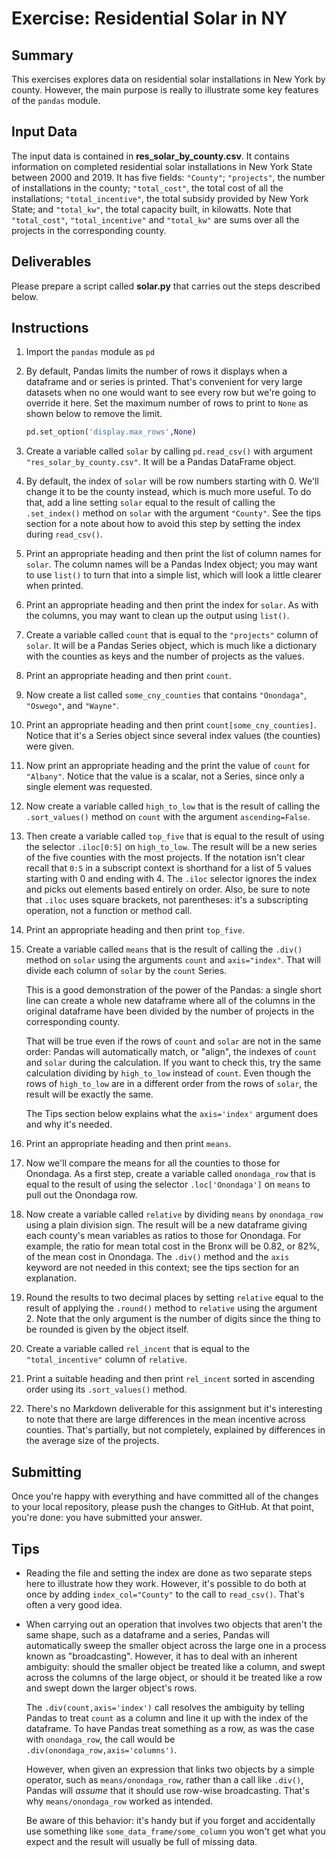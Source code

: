 # Exercise: Residential Solar in NY

## Summary

This exercises explores data on residential solar installations in New York by county. However, the main purpose is really to illustrate some key features of the `pandas` module.

## Input Data

The input data is contained in **res_solar_by_county.csv**. It contains information on completed residential solar installations in New York State between 2000 and 2019. It has five fields: `"County"`; `"projects"`, the number of installations in the county; `"total_cost"`, the total cost of all the installations; `"total_incentive"`, the total subsidy provided by New York State; and `"total_kw"`, the total capacity built, in kilowatts. Note that `"total_cost"`, `"total_incentive"` and `"total_kw"` are sums over all the projects in the corresponding county.

## Deliverables

Please prepare a script called **solar.py** that carries out the steps described below.

## Instructions

1. Import the `pandas` module as `pd`

1. By default, Pandas limits the number of rows it displays when a dataframe and or series is printed. That's convenient for very large datasets when no one would want to see every row but we're going to override it here. Set the maximum number of rows to print to `None` as shown below to remove the limit.

    ```python
    pd.set_option('display.max_rows',None)
    ```

1. Create a variable called `solar` by calling `pd.read_csv()` with argument `"res_solar_by_county.csv"`. It will be a Pandas DataFrame object.

1. By default, the index of `solar` will be row numbers starting with 0. We'll change it to be the county instead, which is much more useful. To do that, add a line setting `solar` equal to the result of calling the `.set_index()` method on `solar` with the argument `"County"`. See the tips section for a note about how to avoid this step by setting the index during `read_csv()`.

1. Print an appropriate heading and then print the list of column names for `solar`. The column names will be a Pandas Index object; you may want to use `list()` to turn that into a simple list, which will look a little clearer when printed.

1. Print an appropriate heading and then print the index for `solar`. As with the columns, you may want to clean up the output using `list()`.

1. Create a variable called `count` that is equal to the `"projects"` column of `solar`. It will be a Pandas Series object, which is much like a dictionary with the counties as keys and the number of projects as the values.

1. Print an appropriate heading and then print `count`.

1. Now create a list called `some_cny_counties` that contains `"Onondaga"`, `"Oswego"`, and `"Wayne"`.

1. Print an appropriate heading and then print `count[some_cny_counties]`. Notice that it's a Series object since several index values (the counties) were given.

1. Now print an appropriate heading and the print the value of `count` for `"Albany"`. Notice that the value is a scalar, not a Series, since only a single element was requested.

1. Now create a variable called `high_to_low` that is the result of calling the `.sort_values()` method on `count` with the argument `ascending=False`.

1. Then create a variable called `top_five` that is equal to the result of using the selector `.iloc[0:5]` on `high_to_low`. The result will be a new series of the five counties with the most projects. If the notation isn't clear recall that `0:5` in a subscript context is shorthand for a list of 5 values starting with 0 and ending with 4. The `.iloc` selector ignores the index and picks out elements based entirely on order. Also, be sure to note that `.iloc` uses square brackets, not parentheses: it's a subscripting operation, not a function or method call.

1. Print an appropriate heading and then print `top_five`.

1. Create a variable called `means` that is the result of calling the `.div()` method on `solar` using the arguments `count` and `axis="index"`. That will divide each column of `solar` by the `count` Series.

    This is a good demonstration of the power of the Pandas: a single short line can create a whole new dataframe where all of the columns in the original dataframe have been divided by the number of projects in the corresponding county.

    That will be true even if the rows of `count` and `solar` are not in the same order: Pandas will automatically match, or "align", the indexes of `count` and `solar` during the calculation. If you want to check this, try the same calculation dividing by `high_to_low` instead of `count`. Even though the rows of `high_to_low` are in a different order from the rows of `solar`, the result will be exactly the same.

    The Tips section below explains what the `axis='index'` argument does and why it's needed.

1. Print an appropriate heading and then print `means`.

1. Now we'll compare the means for all the counties to those for Onondaga. As a first step, create a variable called `onondaga_row` that is equal to the result of using the selector `.loc['Onondaga']` on `means` to pull out the Onondaga row.

1. Now create a variable called `relative` by dividing `means` by `onondaga_row` using a plain division sign. The result will be a new dataframe giving each county's mean variables as ratios to those for Onondaga. For example, the ratio for mean total cost in the Bronx will be 0.82, or 82%, of the mean cost in Onondaga. The `.div()` method and the `axis` keyword are not needed in this context; see the tips section for an explanation.

1. Round the results to two decimal places by setting `relative` equal to the result of applying the `.round()` method to `relative` using the argument 2. Note that the only argument is the number of digits since the thing to be rounded is given by the object itself.

1. Create a variable called `rel_incent` that is equal to the `"total_incentive"` column of `relative`.

1. Print a suitable heading and then print `rel_incent` sorted in
ascending order using its `.sort_values()` method.

1. There's no Markdown deliverable for this assignment but it's interesting to note that there are large differences in the mean incentive across counties. That's partially, but not completely, explained by differences in the average size of the projects.

## Submitting

Once you're happy with everything and have committed all of the changes to your local repository, please push the changes to GitHub. At that point, you're done: you have submitted your answer.

## Tips

+ Reading the file and setting the index are done as two separate steps here to illustrate how they work. However, it's possible to do both at once by adding `index_col="County"` to the call to `read_csv()`. That's often a very good idea.

+ When carrying out an operation that involves two objects that aren't the same shape, such as a dataframe and a series, Pandas will automatically sweep the smaller object across the large one in a process known as "broadcasting". However, it has to deal with an inherent ambiguity: should the smaller object be treated like a column, and swept across the columns of the large object, or should it be treated like a row and swept down the larger object's rows.

    The `.div(count,axis='index')` call resolves the ambiguity by telling Pandas to treat `count` as a column and line it up with the index of the dataframe. To have Pandas treat something as a row, as was the case with `onondaga_row`, the call would be `.div(onondaga_row,axis='columns')`.

    However, when given an expression that links two objects by a simple operator, such as `means/onondaga_row`, rather than a call like `.div()`, Pandas will *assume* that it should use row-wise broadcasting. That's why `means/onondaga_row` worked as intended.

    Be aware of this behavior: it's handy but if you forget and accidentally use something like `some_data_frame/some_column` you won't get what you expect and the result will usually be full of missing data.
